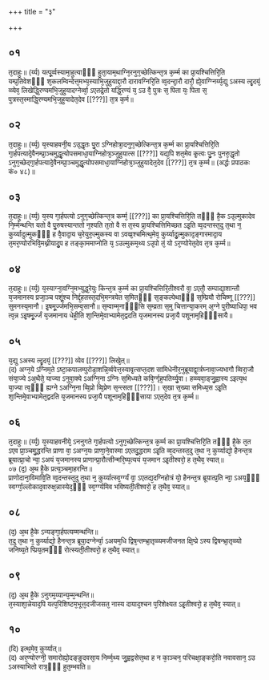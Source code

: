 +++
title = "३"

+++
## ०१
त᳘दाहुः॥ 
(र्य्य) यत्पू᳘र्व्वस्यामा᳘हुत्याᳫँ᳭ हुता᳘याम᳘थाग्नि᳘रनुग᳘च्छेत्किन्त᳘त्र क᳘र्म्म का प्रा᳘यश्चित्तिरि᳘ति यम्प्र᳘तिवेशᳫँ᳭ श᳘कलम्विन्देत्त᳘मभ्य᳘स्याभि᳘जुहुयाद्दा᳘रौ दारावग्निरि᳘ति व्व᳘दन्दा᳘रौ दारौ᳘ ह्ये᳘वाग्ग्निर्य्य᳘द्यु ऽअस्य त्दृ᳘दयं᳘ व्व्येव᳘ लिखेद्धि᳘रण्यमभि᳘जुहुयादग्नेर्व्वा᳘ ऽएतद्रे᳘तो यद्धि᳘रण्यं य᳘ ऽउ वै᳘ पुत्रः स᳘ पिता यः᳘ पिता स᳘ पुत्रस्त᳘स्माद्धि᳘रण्यमभि᳘जुहुयादेत᳘देव [[???]] त᳘त्र क᳘र्म॥  
## ०२
त᳘दाहुः॥ 
(र्य्य᳘) य᳘स्याहवनी᳘य ऽउ᳘द्धृतः पु᳘रा ऽग्निहोत्रा᳘दनुग᳘च्छेत्किन्त᳘त्र क᳘र्म्म का प्रा᳘यश्चित्तिरि᳘ति गा᳘र्हपत्यादे᳘वैनम्प्रा᳘ञ्चमुद्धृ᳘त्योपसमाधा᳘याग्निहोत्र᳘ञ्जुहुयात्स [[???]] यद्य᳘पि शत᳘मेव कृ᳘त्वः पु᳘नः पुनरु᳘द्धृतो ऽनुग᳘च्छेद्गा᳘र्हपत्यादे᳘वैनम्प्रा᳘ञ्चमुद्धृ᳘त्योपसमाधा᳘याग्निहोत्र᳘ञ्जुहुयादेत᳘देव [[???]] त᳘त्र क᳘र्म्म॥ (अर्द्धः प्रपाठकः कं० ४८)॥  
## ०३
त᳘दाहुः॥ 
(र्य्य᳘) य᳘स्य गा᳘र्हपत्यो ऽनुग᳘च्छेत्किन्त᳘त्र कर्म्म᳘ [[???]] का प्रा᳘यश्चित्तिरि᳘ति तᳫँ᳭ है᳘क ऽउ᳘ल्मुकादेव नि᳘र्म्मन्थन्ति यतो वै पु᳘रुषस्यान्ततो न᳘श्यति त᳘तो वै स त᳘स्य प्रा᳘यश्चित्तिमिच्छत ऽइ᳘ति व्व᳘दन्तस्त᳘दु त᳘था न᳘ कुर्य्यादुल्मुकᳫँ᳭ ह वै᳘वादा᳘य च᳘रेयुरु᳘ल्मुकस्य वा ऽवव्व्र᳘श्चमित्थ᳘मेव᳘ कुर्य्यादु᳘ल्मुकाद᳘ङ्गारमादा᳘य त᳘मर᳘ण्योरभिवि᳘मथ्नीयादु᳘प ह तङ्का᳘ममाप्नोति य᳘ ऽउल्मुकम᳘थ्य ऽउ᳘पो तं᳘ यो ऽर᳘ण्योरेत᳘देव त᳘त्र क᳘र्म्म॥  
## ०४
त᳘दाहुः॥ 
(र्य्य᳘) य᳘स्याग्ना᳘वग्नि᳘मभ्युद्ध᳘रेयुः किन्त᳘त्र क᳘र्म्म का प्रा᳘यश्चित्तिरि᳘तीश्वरौ वा᳘ ऽएतौ᳘ सम्पाद्या᳘शान्तौ य᳘जमानस्य प्रजा᳘ञ्च पशूं᳘श्च निर्द्द᳘हतस्त᳘दभि᳘मन्त्रयेत स᳘मितᳫँ᳭ स᳘ङ्कल्पेथाᳫँ᳭ स᳘म्प्रियौ रोचिष्णू [[???]] सुमनस्य᳘मानौ। इ᳘षमू᳘र्ज्जमभि᳘सम्व᳘सानौ॥ स᳘म्वाम्म᳘नाᳫँ᳭सि स᳘म्व्रता स᳘मु चित्तान्या᳘करम् अ᳘ग्ने पुरीष्याधिपा᳘ भव त्व᳘न्न ऽइ᳘षमू᳘र्ज्जं य᳘जमानाय धेही᳘ति शा᳘न्तिमे᳘वाभ्यामेत᳘द्वदति य᳘जमानस्य प्रजा᳘यै पशूनाम᳘हिᳫँ᳭सायै॥  
## ०५
य᳘द्यु ऽअस्य त्दृ᳘दयं᳘ [[???]] व्येव [[???]] लिखे᳘त्॥  
(द) अग्न᳘ये ऽग्निम᳘ते ऽष्टा᳘कपालम्पुरोडा᳘शन्नि᳘र्व्वपेत्त᳘स्यावृ᳘त्सप्त᳘दश सामिधेनीर᳘नुब्रूयाद्वा᳘र्त्रघ्नावा᳘ज्यभागौ व्विरा᳘जौ संया᳘ज्ये ऽअ᳘थैते᳘ याज्या ऽनुवा᳘क्ये ऽअग्नि᳘ना ऽग्निः स᳘मिध्यते कवि᳘र्ग्गृह᳘पतिर्य्यु᳘वा। हव्व्यवा᳘ड्जु᳘ह्वास्य ऽइत्य᳘थ या᳘ज्या त्व᳘ᳫँ᳘ ह्यग्ने ऽअग्नि᳘ना व्वि᳘प्रो व्वि᳘प्रेण स᳘न्त्सता [[???]]।  स᳘खा स᳘ख्या समिध्य᳘स ऽइ᳘ति शा᳘न्तिमे᳘वाभ्यामेत᳘द्वदति य᳘जमानस्य प्रजा᳘यै पशूनाम᳘हिᳫँ᳭साया ऽएत᳘देव त᳘त्र क᳘र्म्म॥  
## ०६
त᳘दाहुः॥ 
(र्य्य᳘) य᳘स्याहवनीये᳘ ऽननुगते गा᳘र्हपत्यो ऽनुग᳘च्छेत्किन्त᳘त्र क᳘र्म्म का प्रा᳘यश्चित्तिरि᳘ति तᳫँ᳭ है᳘के त᳘त ऽएव प्रा᳘ञ्चमु᳘द्धरन्ति प्राणा वा᳘ ऽअग्न᳘यः प्राणा᳘ने᳘वास्मा ऽएतदु᳘द्धराम ऽइ᳘ति व्व᳘दन्तस्त᳘दु त᳘था न᳘ कुर्य्याद्यो᳘ हैनन्त᳘त्र ब्रूयात्प्रा᳘चो न्वा᳘ ऽअयं य᳘जमानस्य प्राणान्प्रा᳘रौत्सीन्मरि᳘ष्य᳘त्ययं य᳘जमान ऽइ᳘तीश्वरो᳘ ह त᳘थैव᳘ स्यात्॥  
०७
(द᳘) अ᳘थ है᳘के प्रत्य᳘ञ्चमा᳘हरन्ति॥  
प्राणोदाना᳘विमावि᳘ति व्व᳘दन्तस्त᳘दु त᳘था न᳘ कुर्य्यात्स्व᳘र्ग्ग्यं वा᳘ ऽएतद्य᳘दग्निहोत्रं यो᳘ हैनन्त᳘त्र ब्रूयात्प्र᳘ति न्वा᳘ ऽअय᳘ᳫँ᳘ स्वर्ग्गा᳘ल्लोकाद᳘वारुक्ष᳘न्नास्येद᳘ᳫँ᳘ स्व᳘र्ग्ग्यमिव भविष्यती᳘तीश्वरो᳘ ह त᳘थैव᳘ स्यात्॥  
## ०८
(द᳘) अ᳘थ है᳘के ऽन्यङ्गा᳘र्हपत्यम्मन्थन्ति॥  
त᳘दु त᳘था न᳘ कुर्य्याद्यो᳘ हैनन्त᳘त्र ब्रूया᳘दग्नेर्न्वा᳘ ऽअयम᳘धि द्विष᳘न्तम्भ्रा᳘तृव्व्यमजीजनत क्षि᳘प्प्रे ऽस्य द्विषन्भ्रा᳘तृव्व्यो जनिष्य᳘ते प्प्रिय᳘तमᳫँ᳭ रोत्स्यती᳘तीश्वरो᳘ ह त᳘थैव᳘ स्यात्॥  
## ०९
(द᳘) अ᳘थ है᳘के ऽनुगम᳘य्यान्य᳘म्म᳘न्थन्ति॥  
त᳘स्याशा᳘न्नेयाद᳘पि यत्प᳘रिशिष्टम᳘भूत्त᳘दजीजसत᳘ नास्य दायाद᳘श्चन प᳘रिशेक्ष्यत ऽइ᳘तीश्वरो᳘ ह त᳘थैव᳘ स्यात्॥  
## १०
(दि) इत्थ᳘मेव᳘ कुर्य्यात्॥  
(द) अर᳘ण्योरग्नी᳘ समारोह्यो᳘दङ्ङुदवसा᳘य निर्म्म᳘थ्य जु᳘ह्वद्वसेत्त᳘था ह न का᳘ञ्चन᳘ परिचक्षा᳘ङ्करो᳘ति नवावसान᳘ ऽउ ऽअस्याभितो रात्र᳘ᳫँ᳘ हुत᳘म्भवति॥
